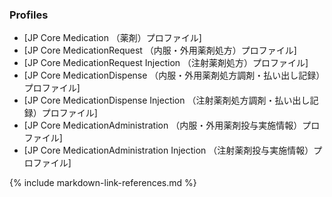 ### Profiles
* [JP Core Medication （薬剤）プロファイル]
* [JP Core MedicationRequest （内服・外用薬剤処方）プロファイル]
* [JP Core MedicationRequest Injection （注射薬剤処方）プロファイル]
* [JP Core MedicationDispense （内服・外用薬剤処方調剤・払い出し記録）プロファイル]
* [JP Core MedicationDispense Injection （注射薬剤処方調剤・払い出し記録）プロファイル]
* [JP Core MedicationAdministration （内服・外用薬剤投与実施情報）プロファイル]
* [JP Core MedicationAdministration Injection （注射薬剤投与実施情報）プロファイル]

{% include markdown-link-references.md %}